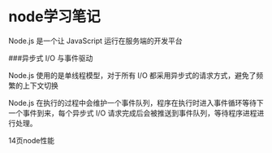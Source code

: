 # node学习笔记

Node.js 是一个让 JavaScript 运行在服务端的开发平台

###异步式 I/O 与事件驱动

Node.js 使用的是单线程模型，对于所有 I/O 都采用异步式的请求方式，避免了频繁的上下文切换

Node.js 在执行的过程中会维护一个事件队列，程序在执行时进入事件循环等待下一个事件到来，每个异步式 I/O 请求完成后会被推送到事件队列，等待程序进程进行处理。

14页node性能
